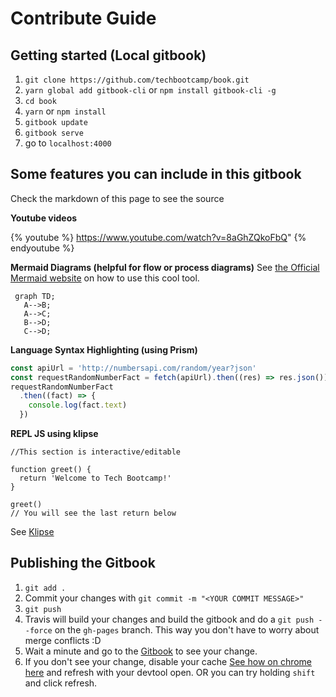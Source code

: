 # Contribute Guide

## Getting started (Local gitbook)
1. `git clone https://github.com/techbootcamp/book.git`
2. `yarn global add gitbook-cli` or `npm install gitbook-cli -g`
3. `cd book`
4. `yarn` or `npm install`
5. `gitbook update`
6. `gitbook serve`
7. go to `localhost:4000`

## Some features you can include in this gitbook
Check the markdown of this page to see the source

**Youtube videos**

{% youtube %} 
https://www.youtube.com/watch?v=8aGhZQkoFbQ"
{% endyoutube %}

**Mermaid Diagrams (helpful for flow or process diagrams)**
See [the Official Mermaid website](http://knsv.github.io/mermaid/) on how to use this cool tool.
```graph
 graph TD;
   A-->B;
   A-->C;
   B-->D;
   C-->D;
```

**Language Syntax Highlighting (using Prism)**
```js
const apiUrl = 'http://numbersapi.com/random/year?json'
const requestRandomNumberFact = fetch(apiUrl).then((res) => res.json())
requestRandomNumberFact
  .then((fact) => {
    console.log(fact.text)
  })
```

**REPL JS using klipse**
```eval-js
//This section is interactive/editable

function greet() {
  return 'Welcome to Tech Bootcamp!'
}

greet()
// You will see the last return below
```
See [Klipse](https://github.com/viebel/klipse)

## Publishing the Gitbook
1. `git add .`
2. Commit your changes with `git commit -m "<YOUR COMMIT MESSAGE>"`
3. `git push`
4. Travis will build your changes and build the gitbook and do a `git push --force` on the `gh-pages` branch.  This way you don't have to worry about merge conflicts :D
5. Wait a minute and go to the [Gitbook](https://techbootcamp.github.io/book/) to see your change.
6. If you don't see your change, disable your cache [See how on chrome here](https://stackoverflow.com/a/36339076/812436) and refresh with your devtool open. OR you can try holding `shift` and click refresh.
